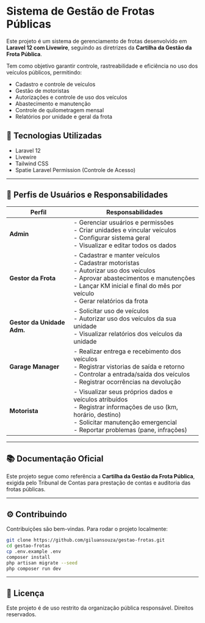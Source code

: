 
# Sistema de Gestão de Frotas Públicas

Este projeto é um sistema de gerenciamento de frotas desenvolvido em **Laravel 12 com Livewire**, seguindo as diretrizes da **Cartilha da Gestão da Frota Pública**.

Tem como objetivo garantir controle, rastreabilidade e eficiência no uso dos veículos públicos, permitindo:

- Cadastro e controle de veículos
- Gestão de motoristas
- Autorizações e controle de uso dos veículos
- Abastecimento e manutenção
- Controle de quilometragem mensal
- Relatórios por unidade e geral da frota

## 🧩 Tecnologias Utilizadas

- Laravel 12
- Livewire
- Tailwind CSS
- Spatie Laravel Permission (Controle de Acesso)

---

## 👥 Perfis de Usuários e Responsabilidades

| Perfil                      | Responsabilidades                                                                                  |
|----------------------------|-----------------------------------------------------------------------------------------------------|
| **Admin**                  | - Gerenciar usuários e permissões<br>- Criar unidades e vincular veículos<br>- Configurar sistema geral<br>- Visualizar e editar todos os dados |
| **Gestor da Frota**        | - Cadastrar e manter veículos<br>- Cadastrar motoristas<br>- Autorizar uso dos veículos<br>- Aprovar abastecimentos e manutenções<br>- Lançar KM inicial e final do mês por veículo<br>- Gerar relatórios da frota |
| **Gestor da Unidade Adm.** | - Solicitar uso de veículos<br>- Autorizar uso dos veículos da sua unidade<br>- Visualizar relatórios dos veículos da unidade |
| **Garage Manager**         | - Realizar entrega e recebimento dos veículos<br>- Registrar vistorias de saída e retorno<br>- Controlar a entrada/saída dos veículos<br>- Registrar ocorrências na devolução |
| **Motorista**              | - Visualizar seus próprios dados e veículos atribuídos<br>- Registrar informações de uso (km, horário, destino)<br>- Solicitar manutenção emergencial<br>- Reportar problemas (pane, infrações) |

---

## 📚 Documentação Oficial

Este projeto segue como referência a **Cartilha da Gestão da Frota Pública**, exigida pelo Tribunal de Contas para prestação de contas e auditoria das frotas públicas.

---

## ⚙️ Contribuindo

Contribuições são bem-vindas. Para rodar o projeto localmente:

```bash
git clone https://github.com/giluansouza/gestao-frotas.git
cd gestao-frotas
cp .env.example .env
composer install
php artisan migrate --seed
php composer run dev
```

---

## 📄 Licença

Este projeto é de uso restrito da organização pública responsável. Direitos reservados.
